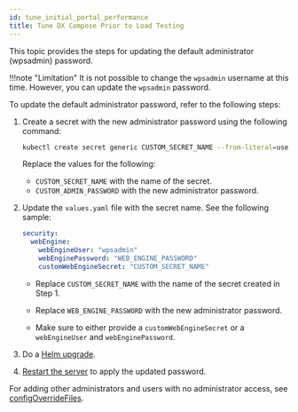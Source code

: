 ```yaml
---
id: tune_initial_portal_performance
title: Tune DX Compose Prior to Load Testing
---
```

This topic provides the steps for updating the default administrator (wpsadmin) password.

!!!note "Limitation" 
    It is not possible to change the `wpsadmin` username at this time. However, you can update the `wpsadmin` password.

To update the default administrator password, refer to the following steps:

1. Create a secret with the new administrator password using the following command:

    ```sh
    kubectl create secret generic CUSTOM_SECRET_NAME --from-literal=username=wpsadmin --from-literal=password=CUSTOM_ADMIN_PASSWORD --namespace=<NAMESPACE>
    ```

    Replace the values for the following: 
    - `CUSTOM_SECRET_NAME` with the name of the secret.
    - `CUSTOM_ADMIN_PASSWORD` with the new administrator password.

2. Update the `values.yaml` file with the secret name. See the following sample:

    ```yaml
    security:
      webEngine:
        webEngineUser: "wpsadmin"
        webEnginePassword: "WEB_ENGINE_PASSWORD"
        customWebEngineSecret: "CUSTOM_SECRET_NAME"
    ```

    - Replace `CUSTOM_SECRET_NAME` with the name of the secret created in Step 1.

    - Replace `WEB_ENGINE_PASSWORD` with the new administrator password.

    - Make sure to either provide a `customWebEngineSecret` or a `webEngineUser` and `webEnginePassword`.

3. Do a [Helm upgrade](../working_with_compose/helm_upgrade_values.md).

4. [Restart the server](../working_with_compose/restart_webengine_server.md) to apply the updated password.

For adding other administrators and users with no administrator access, see [configOverrideFiles](configuration_changes_using_overrides.md#configuring-users-or-user-groups).
